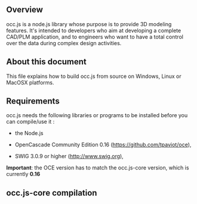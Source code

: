 Overview
--------

occ.js is a node.js library whose purpose is to provide 3D modeling features.
It's intended to
developers who aim at developing a complete CAD/PLM application, and to
engineers who want to have a total control over the data during complex design
activities.

About this document
-------------------

This file explains how to build occ.js from source on Windows, Linux or
MacOSX platforms.

Requirements
------------

occ.js needs the following libraries or programs to be installed before you
can compile/use it :

- the Node.js

- OpenCascade Community Edition 0.16 (https://github.com/tpaviot/oce),

- SWIG 3.0.9 or higher (http://www.swig.org),

**Important**: the OCE version has to match the occ.js-core version, which is currently **0.16**

occ.js-core compilation
--------------------------

